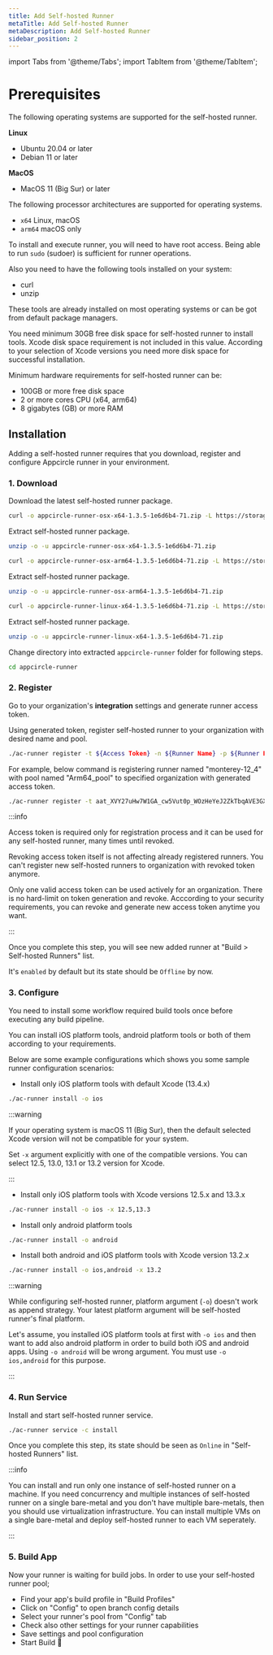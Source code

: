 ```yaml
---
title: Add Self-hosted Runner
metaTitle: Add Self-hosted Runner
metaDescription: Add Self-hosted Runner
sidebar_position: 2
---
```


import Tabs from '@theme/Tabs';
import TabItem from '@theme/TabItem';

# Prerequisites

The following operating systems are supported for the self-hosted runner.

**Linux**

- Ubuntu 20.04 or later
- Debian 11 or later
  
**MacOS**

- MacOS 11 (Big Sur) or later

The following processor architectures are supported for operating systems.

- `x64` Linux, macOS
- `arm64` macOS only
  
To install and execute runner, you will need to have root access. Being able to run `sudo` (sudoer) is sufficient for runner operations.

Also you need to have the following tools installed on your system:

- curl
- unzip

These tools are already installed on most operating systems or can be got from default package managers.
  
You need minimum 30GB free disk space for self-hosted runner to install tools. Xcode disk space requirement is not included in this value. According to your selection of Xcode versions you need more disk space for successful installation.

Minimum hardware requirements for self-hosted runner can be:

- 100GB or more free disk space
- 2 or more cores CPU (x64, arm64)
- 8 gigabytes (GB) or more RAM

## Installation

Adding a self-hosted runner requires that you download, register and configure Appcircle runner in your environment.

### 1. Download

Download the latest self-hosted runner package.

<Tabs>
  <TabItem value="osx-x64" label="macOS x64" default>

   ```bash
curl -o appcircle-runner-osx-x64-1.3.5-1e6d6b4-71.zip -L https://storage.googleapis.com/appcircle-dev-common/self-hosted/runner/appcircle-runner-osx-x64-1.3.5-1e6d6b4-71.zip
```

Extract self-hosted runner package.

   ```bash
unzip -o -u appcircle-runner-osx-x64-1.3.5-1e6d6b4-71.zip
```

  </TabItem>
  <TabItem value="osx-arm64" label="macOS arm64">

   ```bash
curl -o appcircle-runner-osx-arm64-1.3.5-1e6d6b4-71.zip -L https://storage.googleapis.com/appcircle-dev-common/self-hosted/runner/appcircle-runner-osx-arm64-1.3.5-1e6d6b4-71.zip
```

Extract self-hosted runner package.

   ```bash
unzip -o -u appcircle-runner-osx-arm64-1.3.5-1e6d6b4-71.zip
```

  </TabItem>

  <TabItem value="linux-x64" label="Linux x64">

   ```bash
curl -o appcircle-runner-linux-x64-1.3.5-1e6d6b4-71.zip -L https://storage.googleapis.com/appcircle-dev-common/self-hosted/runner/appcircle-runner-linux-x64-1.3.5-1e6d6b4-71.zip
```

Extract self-hosted runner package.

   ```bash
unzip -o -u appcircle-runner-linux-x64-1.3.5-1e6d6b4-71.zip
```

  </TabItem>
</Tabs>

Change directory into extracted `appcircle-runner` folder for following steps.

```bash
cd appcircle-runner
```

### 2. Register

Go to your organization's **integration** settings and generate runner access token.

Using generated token, register self-hosted runner to your organization with desired name and pool.

```bash
./ac-runner register -t ${Access Token} -n ${Runner Name} -p ${Runner Pool}
```

For example, below command is registering runner named "monterey-12_4" with pool named "Arm64_pool" to specified organization with generated access token.

```bash
./ac-runner register -t aat_XVY27uHw7W1GA_cw5Vut0p_WOzHeYeJ2ZkTbqAVE3GX -n monterey-12_4 -p Arm64_pool
```

:::info

Access token is required only for registration process and it can be used for any self-hosted runner, many times until revoked.

Revoking access token itself is not affecting already registered runners. You can't register new self-hosted runners to organization with revoked token anymore.

Only one valid access token can be used actively for an organization. There is no hard-limit on token generation and revoke. Acccording to your security requirements, you can revoke and generate new access token anytime you want.

:::

Once you complete this step, you will see new added runner at "Build > Self-hosted Runners" list.

It's `enabled` by default but its state should be `Offline` by now.

### 3. Configure

You need to install some workflow required build tools once before executing any build pipeline.

You can install iOS platform tools, android platform tools or both of them according to your requirements.

Below are some example configurations which shows you some sample runner configuration scenarios:

- Install only iOS platform tools with default Xcode (13.4.x)

```bash
./ac-runner install -o ios
```

:::warning

If your operating system is macOS 11 (Big Sur), then the default selected Xcode version will not be compatible for your system.

Set `-x` argument explicitly with one of the compatible versions. You can select 12.5, 13.0, 13.1 or 13.2 version for Xcode.

:::

- Install only iOS platform tools with Xcode versions 12.5.x and 13.3.x

```bash
./ac-runner install -o ios -x 12.5,13.3
```

- Install only android platform tools

```bash
./ac-runner install -o android
```

- Install both android and iOS platform tools with Xcode version 13.2.x

```bash
./ac-runner install -o ios,android -x 13.2
```

:::warning

While configuring self-hosted runner, platform argument (`-o`) doesn't work as append strategy. Your latest platform argument will be self-hosted runner's final platform.

Let's assume, you installed iOS platform tools at first with `-o ios` and then want to add also android platform in order to build both iOS and android apps. Using `-o android` will be wrong argument. You must use `-o ios,android` for this purpose.

:::

### 4. Run Service

Install and start self-hosted runner service.

```bash
./ac-runner service -c install
```

Once you complete this step, its state should be seen as `Online` in "Self-hosted Runners" list.

:::info

You can install and run only one instance of self-hosted runner on a machine. If you need concurrency and multiple instances of self-hosted runner on a single bare-metal and you don't have multiple bare-metals, then you should use virtualization infrastructure. You can install multiple VMs on a single bare-metal and deploy self-hosted runner to each VM seperately.

:::

### 5. Build App

Now your runner is waiting for build jobs. In order to use your self-hosted runner pool;

- Find your app's build profile in "Build Profiles"
- Click on "Config" to open branch config details
- Select your runner's pool from "Config" tab
- Check also other settings for your runner capabilities
- Save settings and pool configuration
- Start Build :tada:
